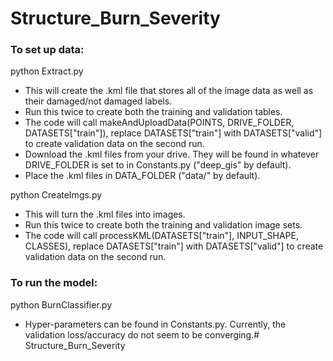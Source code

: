 # Structure_Burn_Severity

### To set up data:

python Extract.py
* This will create the .kml file that stores all of the image data as well as their damaged/not damaged labels.
* Run this twice to create both the training and validation tables.
* The code will call makeAndUploadData(POINTS, DRIVE_FOLDER, DATASETS["train"]), replace DATASETS["train"] with DATASETS["valid"] to create validation data on the second run.
* Download the .kml files from your drive. They will be found in whatever DRIVE_FOLDER is set to in Constants.py ("deep_gis" by default).
* Place the .kml files in DATA_FOLDER ("data/" by default).

python CreateImgs.py
* This will turn the .kml files into images.
* Run this twice to create both the training and validation image sets.
* The code will call processKML(DATASETS["train"], INPUT_SHAPE, CLASSES), replace DATASETS["train"] with DATASETS["valid"] to create validation data on the second run.

### To run the model:
python BurnClassifier.py
* Hyper-parameters can be found in Constants.py. Currently, the validation loss/accuracy do not seem to be converging.# Structure_Burn_Severity